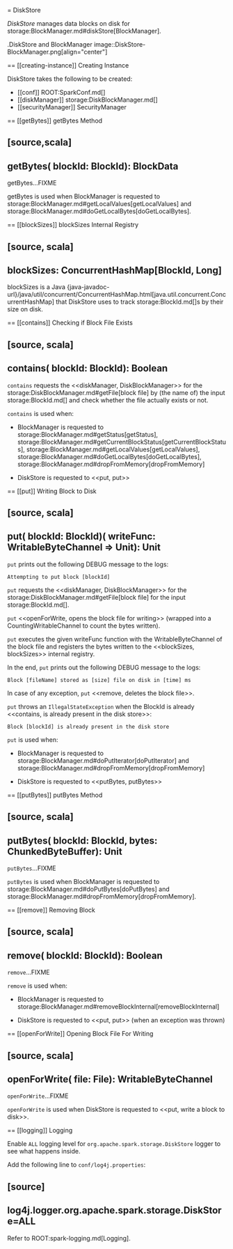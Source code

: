 = DiskStore

*DiskStore* manages data blocks on disk for storage:BlockManager.md#diskStore[BlockManager].

.DiskStore and BlockManager
image::DiskStore-BlockManager.png[align="center"]

== [[creating-instance]] Creating Instance

DiskStore takes the following to be created:

* [[conf]] ROOT:SparkConf.md[]
* [[diskManager]] storage:DiskBlockManager.md[]
* [[securityManager]] SecurityManager

== [[getBytes]] getBytes Method

[source,scala]
----
getBytes(
  blockId: BlockId): BlockData
----

getBytes...FIXME

getBytes is used when BlockManager is requested to storage:BlockManager.md#getLocalValues[getLocalValues] and storage:BlockManager.md#doGetLocalBytes[doGetLocalBytes].

== [[blockSizes]] blockSizes Internal Registry

[source, scala]
----
blockSizes: ConcurrentHashMap[BlockId, Long]
----

blockSizes is a Java {java-javadoc-url}/java/util/concurrent/ConcurrentHashMap.html[java.util.concurrent.ConcurrentHashMap] that DiskStore uses to track storage:BlockId.md[]s by their size on disk.

== [[contains]] Checking if Block File Exists

[source, scala]
----
contains(
  blockId: BlockId): Boolean
----

`contains` requests the <<diskManager, DiskBlockManager>> for the storage:DiskBlockManager.md#getFile[block file] by (the name of) the input storage:BlockId.md[] and check whether the file actually exists or not.

`contains` is used when:

* BlockManager is requested to storage:BlockManager.md#getStatus[getStatus], storage:BlockManager.md#getCurrentBlockStatus[getCurrentBlockStatus], storage:BlockManager.md#getLocalValues[getLocalValues], storage:BlockManager.md#doGetLocalBytes[doGetLocalBytes], storage:BlockManager.md#dropFromMemory[dropFromMemory]

* DiskStore is requested to <<put, put>>

== [[put]] Writing Block to Disk

[source, scala]
----
put(
  blockId: BlockId)(
  writeFunc: WritableByteChannel => Unit): Unit
----

`put` prints out the following DEBUG message to the logs:

```
Attempting to put block [blockId]
```

`put` requests the <<diskManager, DiskBlockManager>> for the storage:DiskBlockManager.md#getFile[block file] for the input storage:BlockId.md[].

`put` <<openForWrite, opens the block file for writing>> (wrapped into a CountingWritableChannel to count the bytes written).

`put` executes the given writeFunc function with the WritableByteChannel of the block file and registers the bytes written to the <<blockSizes, blockSizes>> internal registry.

In the end, `put` prints out the following DEBUG message to the logs:

```
Block [fileName] stored as [size] file on disk in [time] ms
```

In case of any exception, `put` <<remove, deletes the block file>>.

`put` throws an `IllegalStateException` when the BlockId is already <<contains, is already present in the disk store>>:

```
Block [blockId] is already present in the disk store
```

`put` is used when:

* BlockManager is requested to storage:BlockManager.md#doPutIterator[doPutIterator] and storage:BlockManager.md#dropFromMemory[dropFromMemory]

* DiskStore is requested to <<putBytes, putBytes>>

== [[putBytes]] putBytes Method

[source, scala]
----
putBytes(
  blockId: BlockId,
  bytes: ChunkedByteBuffer): Unit
----

`putBytes`...FIXME

`putBytes` is used when BlockManager is requested to storage:BlockManager.md#doPutBytes[doPutBytes] and storage:BlockManager.md#dropFromMemory[dropFromMemory].

== [[remove]] Removing Block

[source, scala]
----
remove(
  blockId: BlockId): Boolean
----

`remove`...FIXME

`remove` is used when:

* BlockManager is requested to storage:BlockManager.md#removeBlockInternal[removeBlockInternal]

* DiskStore is requested to <<put, put>> (when an exception was thrown)

== [[openForWrite]] Opening Block File For Writing

[source, scala]
----
openForWrite(
  file: File): WritableByteChannel
----

`openForWrite`...FIXME

`openForWrite` is used when DiskStore is requested to <<put, write a block to disk>>.

== [[logging]] Logging

Enable `ALL` logging level for `org.apache.spark.storage.DiskStore` logger to see what happens inside.

Add the following line to `conf/log4j.properties`:

[source]
----
log4j.logger.org.apache.spark.storage.DiskStore=ALL
----

Refer to ROOT:spark-logging.md[Logging].
